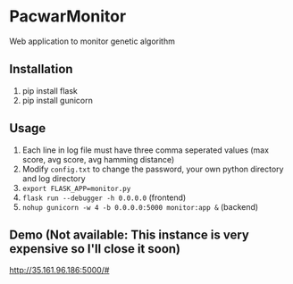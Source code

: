 
# PacwarMonitor
Web application to monitor genetic algorithm

## Installation
1. pip install flask
2. pip install gunicorn

## Usage
1. Each line in log file must have three comma seperated values (max score, avg score, avg hamming distance)
2. Modify `config.txt` to change the password, your own python directory and log directory
3. `export FLASK_APP=monitor.py`
4. `flask run --debugger -h 0.0.0.0` (frontend)
5. `nohup gunicorn -w 4 -b 0.0.0.0:5000 monitor:app &` (backend)

## Demo (Not available: This instance is very expensive so I'll close it soon)
http://35.161.96.186:5000/#


